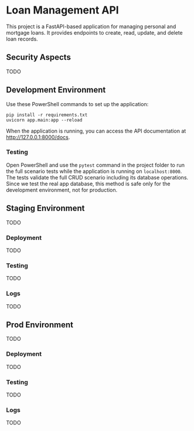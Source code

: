 # Loan Management API

This project is a FastAPI-based application for managing personal and mortgage loans. It provides endpoints to create, read, update, and delete loan records.

## Security Aspects

TODO

## Development Environment

Use these PowerShell commands to set up the application:
```
pip install -r requirements.txt
uvicorn app.main:app --reload
```

When the application is running, you can access the API documentation at http://127.0.0.1:8000/docs.

### Testing

Open PowerShell and use the `pytest` command in the project folder to run the full scenario tests while the application is running on `localhost:8000`. The tests validate the full CRUD scenario including its database operations. Since we test the real app database, this method is safe only for the development environment, not for production.

## Staging Environment

TODO

### Deployment

TODO

### Testing

TODO

### Logs

TODO

## Prod Environment

TODO

### Deployment

TODO

### Testing

TODO

### Logs

TODO